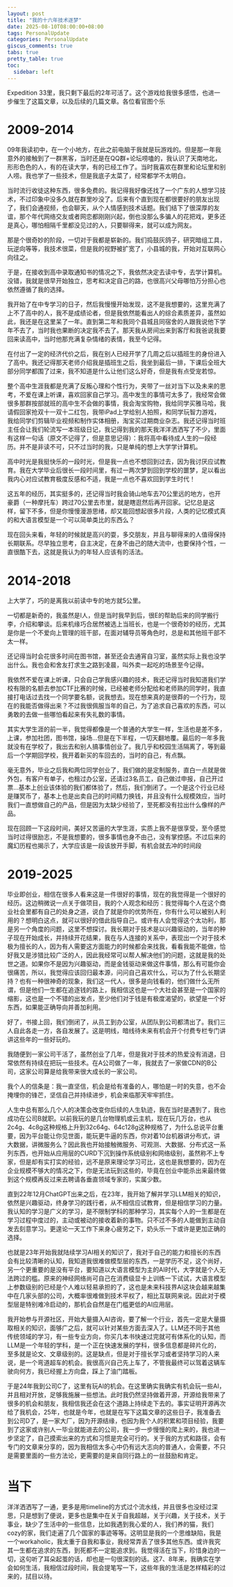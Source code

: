 ```yaml
---
layout: post
title: "我的十六年技术逐梦"
date: 2025-08-10T08:00:00+08:00
tags: PersonalUpdate
categories: PersonalUpdate
giscus_comments: true
tabs: true
pretty_table: true
toc:
  sidebar: left
---
```


Expedition 33里，我只剩下最后的2年可活了。这个游戏给我很多感悟，也进一步催生了这篇文章，以及后续的几篇文章。各位看官图个乐

# 2009-2014

09年我读初中，在一个小地方，在此之前电脑于我就是玩游戏的。但是那一年我意外的接触到了一群黑客，当时还是在QQ群+论坛唠嗑的，我认识了天南地北，形形色色的人，有的在读大学，有的已经工作了。当时我喜欢在群里和论坛里和别人唠。我也学了一些技术，但是我底子太菜了，经常都学不太明白。

当时流行收徒这种东西，很多免费的。我记得我好像还找了一个广东的人想学习技术，不过印象中没多久就在群里吵没了。后来有个直到现在都很要好的朋友出现了，我们会通视频，也会聊天，从个人情感到技术话题。我们结下了很深厚的友谊，那个年代网络交友或者网恋都刚刚兴起，倒也没那么多骗人的花把戏，更多还是真心，哪怕相隔千里都没见过的人，只要聊得来，就可以成为网友。

那是个很奇妙的阶段，一切对于我都是崭新的。我们捣鼓灰鸽子，研究暗组工具，玩逆向等等，我技术很菜，但是我的视野被扩宽了，小县城的我，开始对互联网心向往之。

于是，在接收到高中录取通知书的情况之下，我依然决定去读中专，去学计算机。没错，我就是很早开始独立，思考和决定自己的路，也很高兴父母哪怕万分担心也依然遵循了我的选择。

我开始了在中专学习的日子，然后我慢慢开始发现，这不是我想要的，这里充满了上不了高中的人，我不是成绩论者，但是我依然能看出人的综合素质差异，虽然如此，我还是在这里呆了一年。直到第二年和我同个县城且同宿舍的人跟我说他下学年不去了，当时我也果断的决定我不去了。那天我从房间出来到客厅和我爸说我要回来读高中，当时他那充满复杂情绪的表情，我至今记得。

在付出了一定的经济代价之后，我在别人已经开学了几周之后以插班生的身份进入了高中。我还记得那天老师介绍我是插班生之后，我坐到最后一排，下课后全班大部分同学都围了过来，我不知道是什么让他们这么好奇，但是我有点受宠若惊。

整个高中生涯我都是充满了反叛心理和个性行为，夹带了一丝对当下以及未来的思考，不爱在课上听课，喜欢回家自己学习。高中发生的事情可太多了，我经常会做很多那群按部就班的高中生不会做的事情，我会淘宝购物，我给同学买雅马哈，我请假回家抢双十一双十二红包，我带iPad上学给别人拍照，和同学玩智力游戏，我给同学们剪辑毕业视频和制作实体相册，淘宝买过期商业杂志。我还记得当时班主任会让我们轮流写一本班级日记，我记得到我的那天我洋洋洒洒写了不少，里面有这样一句话（原文不记得了，但是意思记得）：我将高中看待成人生的一段经历。并不是非读不可，只不过当时的我，只是单纯的想上大学学计算机。

高中时光是我挺快乐的一段时光，但是我一点也不想回到过去，因为我讨厌应试教育。我在大学毕业后很长一段时间里，有过一两次梦到回到学校的噩梦，足以看出我内心对应试教育极度反感和不适，我是一点也不喜欢回到学生时代！

这五年的经历，其实挺多的，还记得当时我会骑山地车去70公里远的地方，也开豪爵（一种摩托车）跨过70公里去市里，就是瞎逛然后再开回家。记忆总是这样，留下不多，但是你慢慢漫游思绪，却又能回想起很多片段，人类的记忆模式真的和大语言模型是一个可以简单类比的东西么？

现在回头来看，年轻的时候就是高兴的耍，多交朋友，并且与聊得来的人值得保持长期联系。尽早独立思考，自主决定，在身不由己的随大流中，也要保持个性，一直很酷下去，这就是我认为的年轻人应该有的活法。

# 2014-2018

上大学了，巧的是离我以前读中专的地方就5公里。

一切都是新奇的，我虽然是I人，但是当时我早到后，很E的帮助后来的同学搬行李，介绍和攀谈。后来机缘巧合居然被选上当班长，也是一个很奇妙的经历，尤其是你是一个不爱向上管理的班干部，在面对辅导员等角色时，总是和其他班干部不太一样。

还记得当时会花很多时间在图书馆，甚至还会去通宵自习室，虽然实际上我也没学出什么。我也会和舍友打求生之路到凌晨，叫外卖一起吃的场景至今记得。

我依然不爱在课上听课，只会自己学我感兴趣的技术，我还记得当时我知道我们学校有限的名额去参加CTF比赛的时候，已经被老师分配给和老师熟的同学时，我直接打电话过去找一个同学要名额，说我想去。现在想来真的是很莽的一个行为，现在的我能否做得出来？不过我很佩服当年的自己，为了追求自己喜欢的东西，可以勇敢的去做一些哪怕看起来有失礼数的事情。

其实大学生涯的前一半，我觉得都像是一个普通的大学生一样，生活也是差不多，上课，参加社团，图书馆，操场…但是在下半程，一切天翻地覆。最后的一年多我就没有在学校了，我出去和别人搞事情创业了。我几乎和校园生活隔离了，等到最后一个学期回学校，我开着新买的车回去的，当时的自己，有点飘。

毫无意外，毕业之后我和两位同学创业了，我们做的是定制服务，直白一点就是做外包，有客户有单子，也租过办公室，还请过3名员工，自己做过申报，自己开过票…基本上创业该体验的我们都体验了，然后，我们倒闭了。一个是这个行业已经是赚冥币了，基本上也是出卖自己的时间精力换钱，并且没有什么规模效应，当时我们一直想做自己的产品，但是因为太缺少经验了，至死都没有拉出什么像样的产品。

现在回顾一下这段时间，美好又苦逼的大学生涯，实质上我不是很享受，至今感觉当时过得很励志，不是我想要的，很多事情也身不由己，没有掌控感。不过后来的魔幻历程也揭示了，大学应该是一段该放开手脚，有机会就去冲的时间段

# 2019-2025

毕业即创业，相信在很多人看来这是一件很好的事情，现在的我觉得是一个很好的经历。这边稍微说一点关于做项目，我的个人观念和经历：我觉得每个人在这个商业社会里都有自己的处身之道，说白了就是你的优势所在，你有什么可以被别人利用的？想明白这点，就可以很好的借此指导自己。或许有人会觉得这个太功利，那是另一个角度的问题，这里不想探讨。我长期对于技术是以兴趣驱动的，当年的种子现在开始成长，并持续开花结果，我在与人连接的关系中，表现出一个对于技术极为擅长的人，因为有人需要这方面能力的时候都会来找我，看看我能不能做，恰好我又是涉猎比较广泛的人，因此我经常可以帮人解决他们的问题，这就是我的处世之道。如果你不是因为兴趣驱动，而是金钱驱动来做这件事情，那么有可能你会很痛苦，所以，我觉得应该回归最本源，问问自己喜欢什么，可以为了什么长期坚持？也有一种很神奇的现象，我们这一代人，很多是向钱看的，他们做什么无所谓，但是他们一生都在追逐钱的路上，我相信这也是一个大社会甚至是一个国家的缩影，这也是一个不错的出发点，至少他们对于钱是有极度渴望的，欲望是一个好东西，如果能正确导向并善加利用。

好了，书接上回，我们倒闭了，从员工到办公室，从团队到公司都清出了。我们三人自此各走一方，各自发展了。这是明线，暗线待未来有机会开个付费专栏专门讲讲这些年的一些好玩的。

我随便到一家公司干活了，虽然创业了几年，但是我对于技术的热爱没有消退，日常依然有持续在把玩一些技术。在A公司做了一年，我就去了一家做CDN的B公司，这家公司算是给我带来很大成长的一家公司。

我个人的信条是：我一直坚信，机会是给有准备的人，哪怕是一时的失意，也不会掩埋你的锋芒，坚信自己并持续进步，机会来临那天牢牢抓住。

人生中总有那么几个人的决策会改变你后续的人生轨迹，我在当时是遇到了，我也成功在公司B就职。以前我玩的是几台物理机或云主机，现在玩几万台，也从2c4g、4c8g这种规格上升到32c64g、64c128g这种规格了，为什么总说平台重要，因为平台能让你见世面，能玩更牛逼的东西，你对着10台机器讲分布式，讲大数据，讲微服务么？因此我也开始接触微服务、可观测、大数据、分布式这一系列东西，也开始从应用层的CURD下沉到操作系统级别和网络级别，虽然称不上专家，但是却有实打实的经验，远不是原来理论学习可比，这也是我想要的，因为在企业规模不够大的情况之下，你是无法玩到这些的，毕竟在创业中能杀出来最终做到这个规模再反过来去聘请各垂直领域专家的，实属少数。

直到22年12月ChatGPT出来之后，在23年，我开始了解并学习LLM相关的知识，依然是兴趣驱动，终身学习的践行者，从不相信应试教育，但是相信学习的力量。我认知的学习是广义的学习，是不限制学科的那种学习，其实每个人的一生都是在学习过程中度过的，主动或被动的接收着新的事物。只不过不多的人能做到主动自发去刻意学习。更遑论一天工作下来身心疲劳之下，奶头乐一下或许是更加正确的选择。

也就是23年开始我就陆续学习AI相关的知识了，我对于自己的能力和擅长的东西会有比较清晰的认知，我知道我很难做模型层的东西，一是学历不足，这个尚好，另一个更重要的是没有平台，要知道以大语言模型为主的AI时代，大字就是个人无法跨过的槛。原来的神经网络尚可自己在消费级显卡上训练一下试试，大语言模型上参数级别的已经是个人难以轻易承担的了，这也是未来科技界AI这块会越来越集中在几家头部的公司，大概率很难做到技术平权了，相比互联网来说。因此对于模型层是特别难冷启动的，那机会自然是在门槛更低的AI应用层。

我开始参与开源社区，开始大量摄入AI咨询，要了解一个行业，首先一定是大量摄取相关的知识，面够广之后，就可以针对某些方面去深入了。LLM还不同于其他传统领域的学习，有一些专业方向，你买几本书快速过完就可有体系化的认知，而LLM是一个年轻的学科，是一个正在快速发展的学科，很多信息都是碎片化的，至多就是论文、文章级别的。这是缺点，但是对于擅长学习或者坚持学习的人来说，是一个弯道超车的机会。我很高兴自己先上车了，不管我最终可以驾着这辆车驶向何方，我已经握上方向盘，踩上了油门踏板。

于是24年我到公司C了，这里有玩AI的机会。在这里确实我确实有机会玩一些AI，并且相对开放，足够我施展一些想法。此时我仍然坚持做着开源，开源给我带来了很多的机会和朋友，我相信我还会在这个道路上持续走下去的。事实证明开源再次给了我机会，25年，也就是今年，也就是在写下这篇文章的这些日子，我准备去到公司D了，是一家大厂，因为开源结缘，也因为我个人的积累和项目经验，我要到了这家或许别人一毕业就能进去的公司，我一步一步慢慢的爬上来的，我也进一步坚定了，自己摸索出来的方式和习惯是完全可行的。关于我的方式和路径，会有专门的文章来分享的，因为我相信太多心中仍有远大志向的普通人，会需要，不只是需要里面的一些方法论，更需要的是来自同行路上的一丝鼓励和肯定。

# 当下

洋洋洒洒写了一通，更多是用timeline的方式过个流水线，并且很多也没经过深思，只是想到了便说，更多也是集中在关于自我超越，关于兴趣，关于技术，关于事业，缺少了生活中的一些信息，比如我遇到我心爱的人，我们养的猫，我们cozy的家，我们走遍了几个国家的事迹等等。这明显是我的一个思维缺陷，我是一个workaholic，我太重于自我和事业，我经常弄丢了很多其他东西。或许我究其一生都在追求的东西，到死都不一定能追求到。我觉得活在当下，珍惜身边的一切，这句听了耳朵起茧的话，却也是一句很深刻的话。这7、8年来，我确实在学会如何生活，我相信过段时间，我会提笔写一下，这些年我的生活是怎样精彩的过来的，拭目以待。
